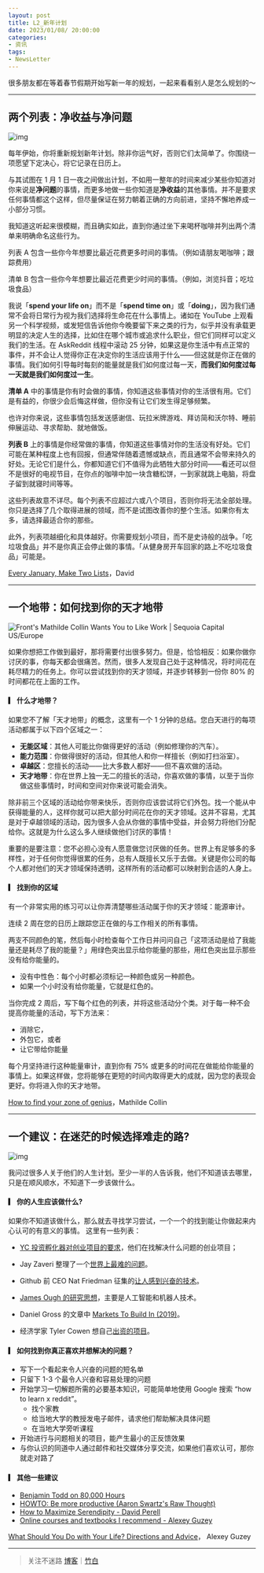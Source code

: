 ```yaml
---
layout: post
title: L2_新年计划
date: 2023/01/08/ 20:00:00
categories:
- 资讯
tags:
- NewsLetter
---
```


很多朋友都在等着春节假期开始写新一年的规划，一起来看看别人是怎么规划的～

---

## 两个列表：净收益与净问题

![img](https://pics.naaln.com/blog/2023-01-08-ITDO-authREST-1.jpg-basicBlog)

每年伊始，你将重新规划新年计划。除非你运气好，否则它们太简单了。你围绕一项愿望下定决心，将它记录在日历上。

与其试图在 1 月 1 日一夜之间做出计划，不如用一整年的时间来减少某些你知道对你来说是**净问题**的事情，而更多地做一些你知道是**净收益**的其他事情。并不是要求任何事情都这个这样，但尽量保证在努力朝着正确的方向前进，坚持不懈地养成一小部分习惯。

我知道这听起来很模糊，而且确实如此，直到你通过坐下来喝杯咖啡并列出两个清单来明确命名这些行为。

列表 A 包含一些你今年想要比最近花费更多时间的事情。（例如请朋友喝咖啡；跟踪费用）

清单 B 包含一些你今年想要比最近花费更少时间的事情。（例如，浏览抖音；吃垃圾食品）

我说「**spend your life on**」而不是「**spend time on**」或「**doing**」，因为我们通常不会将日常行为视为我们选择将生命花在什么事情上。诸如在 YouTube 上观看另一个科学视频，或发短信告诉他你今晚要留下来之类的行为，似乎并没有承载更明显的决定人生的选择，比如住在哪个城市或追求什么职业，但它们同样可以定义我们的生活。在 AskReddit 线程中滚动 25 分钟，如果这是你生活中有点正常的事件，并不会让人觉得你正在决定你的生活应该用于什么——但这就是你正在做的事情。我们如何引导每时每刻的能量就是我们如何度过每一天，**而我们如何度过每一天就是我们如何度过一生**。

**清单 A** 中的事情是你有时会做的事情，你知道这些事情对你的生活很有用。它们是有益的，你很少会后悔这样做，但你没有让它们发生得足够频繁。

也许对你来说，这些事情包括发送感谢信、玩拉米牌游戏、拜访简和沃尔特、睡前伸展运动、寻求帮助、就地做饭。

**列表 B** 上的事情是你经常做的事情，你知道这些事情对你的生活没有好处。它们可能在某种程度上也有回报，但通常伴随着遗憾或缺点，而且通常不会带来持久的好处。无论它们是什么，你都知道它们不值得为此牺牲大部分时间——看还可以但不是很好的电视节目，在你点的咖啡中加一块含糖松饼，一到家就跳上电脑，将盘子留到就寝时间等等。

这些列表故意不详尽。每个列表不应超过六或八个项目，否则你将无法全部处理。你只是选择了几个取得进展的领域，而不是试图改善你的整个生活。如果你有太多，请选择最适合你的那些。

此外，列表项越细化和具体越好。你需要规划小项目，而不是史诗般的战争。「吃垃圾食品」并不是你真正会停止做的事情。「从健身房开车回家的路上不吃垃圾食品」可能是。

[Every January, Make Two Lists](https://www.raptitude.com/2023/01/every-january-make-two-lists/)，David

---

## 一个地带：如何找到你的天才地带

![Front's Mathilde Collin Wants You to Like Work | Sequoia Capital US/Europe](https://pics.naaln.com/blog/2023-01-08-mathilde-collin-feature.jpg-basicBlog)

如果你想把工作做到最好，那将需要付出很多努力。但是，恰恰相反：如果你做你讨厌的事，你每天都会很痛苦。然而，很多人发现自己处于这种情况，将时间花在耗尽精力的任务上。你可以尝试找到你的天才领域，并逐步转移到一份你 80% 的时间都花在上面的工作。

#### ▎ 什么才地带？

如果您不了解「天才地带」的概念，这里有一个 1 分钟的总结。您白天进行的每项活动都属于以下四个区域之一：

- **无能区域**：其他人可能比你做得更好的活动（例如修理你的汽车）。
- **能力范围**：你做得很好的活动，但其他人和你一样擅长（例如打扫浴室）。
- **卓越区**：您擅长的活动——比大多数人都好——但不喜欢做的活动。
- **天才地带**：你在世界上独一无二的擅长的活动，你喜欢做的事情，以至于当你做这些事情时，时间和空间对你来说可能会消失。

除非前三个区域的活动给你带来快乐，否则你应该尝试将它们外包。找一个能从中获得能量的人，这样你就可以把大部分时间花在你的天才领域。这并不容易，尤其是对于卓越领域的活动，因为很多人会从你做的事情中受益，并会努力将他们分配给你。这就是为什么这么多人继续做他们讨厌的事情！

重要的是要注意：您不必担心没有人愿意做您讨厌做的任务。世界上有足够多的多样性，对于任何你觉得很累的任务，总有人既擅长又乐于去做。关键是你公司的每个人都对他们的天才领域保持透明，这样所有的活动都可以映射到合适的人身上。

#### ▎ 找到你的区域

有一个非常实用的练习可以让你弄清楚哪些活动属于你的天才领域：能源审计。

连续 2 周在您的日历上跟踪您正在做的与工作相关的所有事情。

两支不同颜色的笔，然后每小时检查每个工作日并问问自己「这项活动是给了我能量还是耗尽了我的能量？」用绿色突出显示给你能量的那些，用红色突出显示那些没有给你能量的。

- 没有中性色：每个小时都必须标记一种颜色或另一种颜色。
- 如果一个小时没有给你能量，它就是红色的。

当你完成 2 周后，写下每个红色的列表，并将这些活动分个类。对于每一种不会提高你能量的活动，写下方法来：

- 消除它，
- 外包它，或者
- 让它带给你能量

每个月坚持进行这种能量审计，直到你有 75% 或更多的时间花在做能给你能量的事情上。如果这样做，您将能够在更短的时间内取得更大的成就，因为您的表现会更好。你将进入你的天才地带。

[How to find your zone of genius](https://collinmathilde.medium.com/how-to-find-your-zone-of-genius-68378d493320)，Mathilde Collin

---

## 一个建议：在迷茫的时候选择难走的路?

![img](https://pics.naaln.com/blog/2023-01-08-20171214104211_FQr2u.thumb.1000_0.jpeg-basicBlog)

我问过很多人关于他们的人生计划。至少一半的人告诉我，他们不知道该去哪里，只是在顺风顺水，不知道下一步该做什么。

#### ▎ 你的人生应该做什么?

如果你不知道该做什么，那么就去寻找学习尝试，一个一个的找到能让你做起来内心认可的有意义的事情。
这里有一些列表：

- [YC 投资孵化器对创业项目的要求](投资孵化器对创业项目的要求)，他们在找解决什么问题的创业项目；

- Jay Zaveri 整理了一个[世界上最难的问题](https://docs.google.com/document/d/1Vb8WWbsVyEJzl66_qqtZfFr2uLL07Y7SJH5XKldjDPY/edit)。

- Github 前 CEO Nat Friedman 征集的[让人感到兴奋的技术](https://nintil.com/technology-some-people-are-excited-about/)。

- [James Ough 的研究思想](https://web.archive.org/web/20190130140607/https://github.com/tensor8/idea_dump)，主要是人工智能和机器人技术。

- Daniel Gross 的文章中 [Markets To Build In (2019)](https://pioneer.app/blog/2019-frontier-markets/)。

- 经济学家 Tyler Cowen 想自己[出资的项目](https://marginalrevolution.com/marginalrevolution/2019/12/work-on-these-things.html)。

#### ▎ 如何找到你真正喜欢并想解决的问题？

- 写下一个看起来令人兴奋的问题的短名单
- 只留下 1-3 个最令人兴奋和容易处理的问题
- 开始学习一切解题所需的必要基本知识，可能简单地使用 Google 搜索 “how to learn x reddit”。
  - 找个家教
  - 给当地大学的教授发电子邮件，请求他们帮助解决具体问题
  - 在当地大学旁听课程
- 开始进行与问题相关的项目，能产生最小的正反馈效果
- 与你认识的同道中人通过邮件和社交媒体分享交流，如果他们喜欢认可，那你就走对路了

#### ▎ 其他一些建议

- [Benjamin Todd on 80,000 Hours](https://80000hours.org/career-guide/how-to-be-successful/)
- [HOWTO: Be more productive (Aaron Swartz's Raw Thought)](http://www.aaronsw.com/weblog/productivity)
- [How to Maximize Serendipity - David Perell](https://perell.com/essay/serendipity/)
- [Online courses and textbooks I recommend - Alexey Guzey](https://guzey.com/education/courses/)

[What Should You Do with Your Life? Directions and Advice](https://guzey.com/personal/what-should-you-do-with-your-life/)， Alexey Guzey

---

> 关注不迷路 [博客](https://blog.naaln.com/)｜[竹白](https://space.zhubai.love/)
